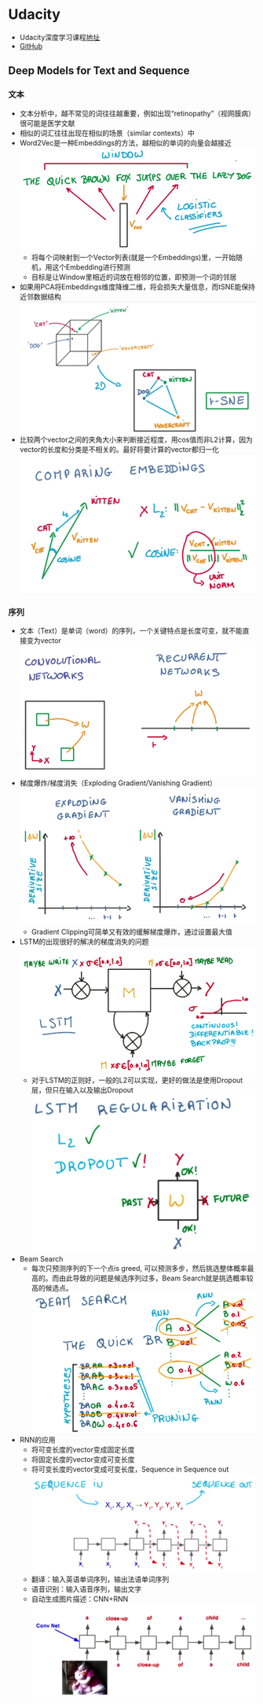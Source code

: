 # Udacity
- Udacity深度学习课程[地址](https://www.udacity.com/course/deep-learning--ud730)
- [GitHub](https://github.com/tensorflow/tensorflow/tree/master/tensorflow/examples/udacity)

## Deep Models for Text and Sequence

### 文本
- 文本分析中，越不常见的词往往越重要，例如出现“retinopathy”（视网膜病）很可能是医学文献
- 相似的词汇往往出现在相似的场景（similar contexts）中
- Word2Vec是一种Embeddings的方法，越相似的单词的向量会越接近
![](../../res/word2vec.png)
  - 将每个词映射到一个Vector列表(就是一个Embeddings)里，一开始随机，用这个Embedding进行预测
  - 目标是让Window里相近的词放在相邻的位置，即预测一个词的邻居
- 如果用PCA将Embeddings维度降维二维，将会损失大量信息，而tSNE能保持近邻数据结构
![](../../res/tSNE.png)
- 比较两个vector之间的夹角大小来判断接近程度，用cos值而非L2计算，因为vector的长度和分类是不相关的。最好将要计算的vector都归一化
![](../../res/cmpcos.png)

### 序列
- 文本（Text）是单词（word）的序列，一个关键特点是长度可变，就不能直接变为vector
![](../../res/cnn_rnn.png)
- 梯度爆炸/梯度消失（Exploding Gradient/Vanishing Gradient）
![](../../res/rnn_gradient.png)
  - Gradient Clipping可简单又有效的缓解梯度爆炸，通过设置最大值
- LSTM的出现很好的解决的梯度消失的问题
![](../../res/lstm_gate.png)
  - 对于LSTM的正则好，一般的L2可以实现，更好的做法是使用Dropout层，但只在输入以及输出Dropout
  ![](../../res/lstm_regu.png)
- Beam Search
  - 每次只预测序列的下一个点is greed, 可以预测多步，然后挑选整体概率最高的。而由此导致的问题是候选序列过多，Beam Search就是挑选概率较高的候选点。
  ![](../../res/beam_search.png)
- RNN的应用
  - 将可变长度的vector变成固定长度
  - 将固定长度的vector变成可变长度
  - 将可变长度的vector变成可变长度，Sequence in Sequence out
  ![](../../res/seq2seq.png)
  - 翻译：输入英语单词序列，输出法语单词序列
  - 语音识别：输入语音序列，输出文字
  - 自动生成图片描述：CNN+RNN
  ![](../../res/CNN+RNN.png)
  